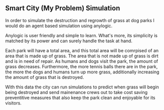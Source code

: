 ## Smart City (My Problem) Simulation
In order to simulate the destruction and regrowth of grass at dog parks I would do an agent based simulation using anylogic.

Anylogic is user friendly and simple to learn. What's more, its simplicity is matched by its power and can surely handle the task at hand.

Each park will have a total area, and this total area will be comrpised of an area that is made up of grass. The area that is not made up of grass is dirt and is in need of repair. As humans and dogs visit the park, the amount of grass decreases. Furthermore, the more tennis balls there are in the park, the more the dogs and humans turn up more grass, additionally increasing the amount of grass that is destroyed.

With this data the city can run simulations to predict when grass will begin being destroyed and send mainenance crews out to take cost saving preventitive measures that also keep the park clean and enjoyable for its visitors.

